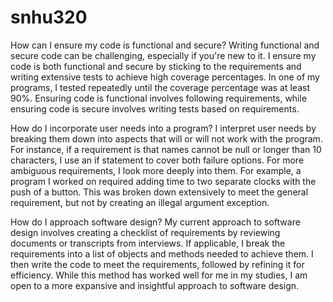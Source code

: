# snhu320


How can I ensure my code is functional and secure? Writing functional and secure code can be challenging, especially if you're new to it. I ensure my code is both functional and secure by sticking to the requirements and writing extensive tests to achieve high coverage percentages. In one of my programs, I tested repeatedly until the coverage percentage was at least 90%. Ensuring code is functional involves following requirements, while ensuring code is secure involves writing tests based on requirements.

How do I incorporate user needs into a program? I interpret user needs by breaking them down into aspects that will or will not work with the program. For instance, if a requirement is that names cannot be null or longer than 10 characters, I use an if statement to cover both failure options. For more ambiguous requirements, I look more deeply into them. For example, a program I worked on required adding time to two separate clocks with the push of a button. This was broken down extensively to meet the general requirement, but not by creating an illegal argument exception.

How do I approach software design? My current approach to software design involves creating a checklist of requirements by reviewing documents or transcripts from interviews. If applicable, I break the requirements into a list of objects and methods needed to achieve them. I then write the code to meet the requirements, followed by refining it for efficiency. While this method has worked well for me in my studies, I am open to a more expansive and insightful approach to software design.
